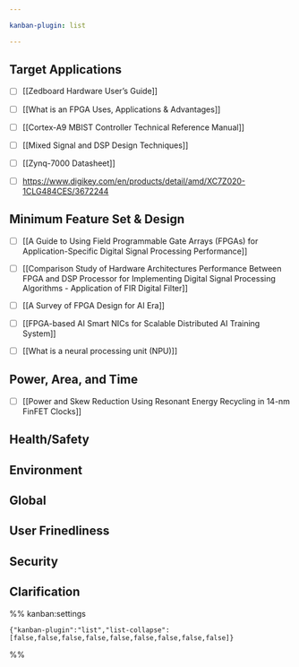 ```yaml
---

kanban-plugin: list

---
```


## Target Applications

- [ ] [[Zedboard Hardware User’s Guide]]
- [ ] [[What is an FPGA Uses, Applications & Advantages]]
- [ ] [[Cortex-A9 MBIST Controller Technical Reference Manual]]
- [ ] [[Mixed Signal and DSP Design Techniques]]
- [ ] [[Zynq-7000 Datasheet]]
- [ ] https://www.digikey.com/en/products/detail/amd/XC7Z020-1CLG484CES/3672244


## Minimum Feature Set & Design

- [ ] [[A Guide to Using Field Programmable Gate Arrays (FPGAs) for Application-Specific Digital Signal Processing Performance]]
- [ ] [[Comparison Study of Hardware Architectures Performance Between FPGA and DSP Processor for Implementing Digital Signal Processing Algorithms - Application of FIR Digital Filter]]
- [ ] [[A Survey of FPGA Design for AI Era]]
- [ ] [[FPGA-based AI Smart NICs for Scalable Distributed AI Training System]]
- [ ] [[What is a neural processing unit (NPU)]]


## Power, Area, and Time

- [ ] [[Power and Skew Reduction Using Resonant Energy Recycling in 14-nm FinFET Clocks]]


## Health/Safety



## Environment



## Global



## User Frinedliness



## Security



## Clarification





%% kanban:settings
```
{"kanban-plugin":"list","list-collapse":[false,false,false,false,false,false,false,false,false]}
```
%%